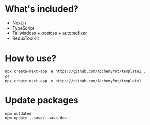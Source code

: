 # What's included?
- Next.js
- TypeScript
- Tailwindcss + postcss + autoprefixer
- ReduxToolKit

# How to use?
`npx create-next-app -e https://github.com/AlchemyPot/template1 .` <br/>
or <br/>
`npx create-next-app -e https://github.com/AlchemyPot/template1`

# Update packages
`npm outdated` <br/>
`npm update --save/--save-dev` <br/>
